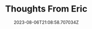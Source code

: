 ---
title: "Thoughts From Eric"
category: "IndieWeb & Personal Blogs"
site_url: https://meyerweb.com/eric/thoughts
feed_url: https://meyerweb.com/eric/thoughts/feed/?scope=full
date: 2023-08-06T21:08:58.707034Z
domain: meyerweb.com

---